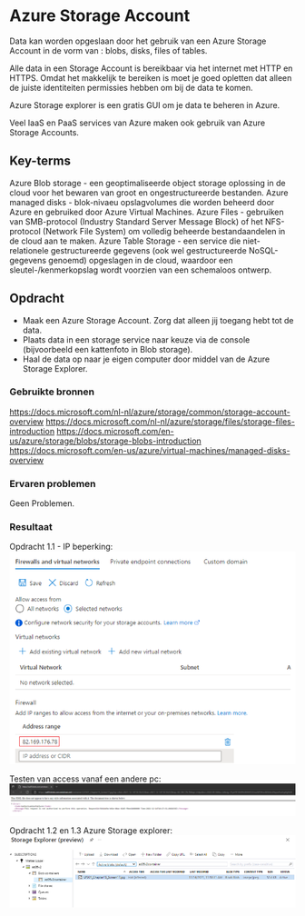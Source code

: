 # Azure Storage Account
Data kan worden opgeslaan door het gebruik van een Azure Storage Account in de vorm van : blobs, disks, files of tables.

Alle data in een Storage Account is bereikbaar via het internet met HTTP en HTTPS. Omdat het makkelijk te bereiken is moet je goed opletten dat alleen de juiste identiteiten permissies hebben om bij de data te komen.

Azure Storage explorer is een gratis GUI om je data te beheren in Azure.

Veel IaaS en PaaS services van Azure maken ook gebruik van Azure Storage Accounts.

## Key-terms
Azure Blob storage -  een geoptimaliseerde object storage oplossing in de cloud voor het bewaren van groot en ongestructureerde bestanden.
Azure managed disks - blok-nivaeu opslagvolumes die worden beheerd door Azure en gebruiked door Azure Virtual Machines.
Azure Files - gebruiken van SMB-protocol (Industry Standard Server Message Block) of het NFS-protocol (Network File System) om volledig beheerde bestandaandelen in de cloud aan te maken.
Azure Table Storage - een service die niet-relationele gestructureerde gegevens (ook wel gestructureerde NoSQL-gegevens genoemd) opgeslagen in de cloud, waardoor een sleutel-/kenmerkopslag wordt voorzien van een schemaloos ontwerp.

## Opdracht
-	Maak een Azure Storage Account. Zorg dat alleen jij toegang hebt tot de data.
-	Plaats data in een storage service naar keuze via de console (bijvoorbeeld een kattenfoto in Blob storage).
-	Haal de data op naar je eigen computer door middel van de Azure Storage Explorer.
 
### Gebruikte bronnen
https://docs.microsoft.com/nl-nl/azure/storage/common/storage-account-overview
https://docs.microsoft.com/nl-nl/azure/storage/files/storage-files-introduction
https://docs.microsoft.com/en-us/azure/storage/blobs/storage-blobs-introduction
https://docs.microsoft.com/en-us/azure/virtual-machines/managed-disks-overview

### Ervaren problemen
Geen Problemen.

### Resultaat
Opdracht 1.1 - IP beperking:
![IPrestriction](..\00_includes\az-05.1.png)

Testen van access vanaf een andere pc:
![TestAccess](..\00_includes\az-05.2.png)

Opdracht 1.2 en 1.3 Azure Storage explorer:
![StorageExplorer](..\00_includes\az-05.3.png)
